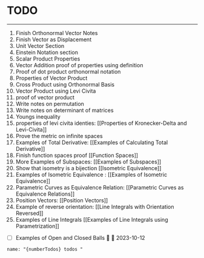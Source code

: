 # TODO
---

1. Finish Orthonormal Vector Notes
2. Finish Vector as Displacement
3. Unit Vector Section
4. Einstein Notation section
5. Scalar Product Properties 
6. Vector Addition proof of properties using definition
7. Proof of dot product orthonormal notation
8. Properties of Vector Product
9. Cross Product using Orthonormal Basis
10. Vector Product using Levi Civita
11. proof of vector product
12. Write notes on permutation
13. Write notes on determinant of matrices
14. Youngs inequality
15. properties of levi civita identies: [[Properties of Kronecker-Delta and Levi-Civita]]
16. Prove the metric on infinite spaces
17. Examples of Total Derivative: [[Examples of Calculating Total Derivative]]
18. Finish function spaces proof [[Function Spaces]]
19. More Examples of Subspaces: [[Examples of Subspaces]]
20. Show that isometry is a bijection [[Isometric Equivalence]]
21. Examples of Isometric Equivalence : [[Examples of Isometric Equivalence]]
22. Parametric Curves as Equivalence Relation: [[Parametric Curves as Equivalence Relations]]
23. Position Vectors: [[Position Vectors]]
24. Example of reverse orientation: [[Line Integrals with Orientation Reversed]]
25. Examples of Line Integrals [[Examples of Line Integrals using Parametrization]]

- [ ] Examples of Open and Closed Balls 🔼 🛫 2023-10-12 
```sync-calendar
name: "{numberTodos} todos "
```

